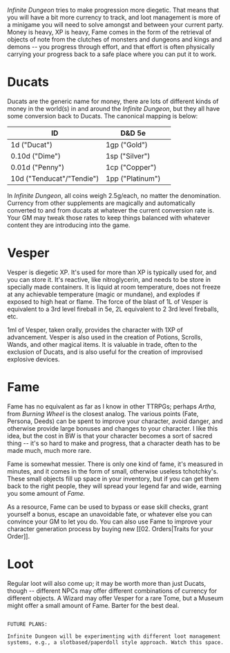 _Infinite Dungeon_ tries to make progression more diegetic. That means that you will have a bit more currency to track, and loot management is more of a minigame you will need to solve amongst and between your current party. Money is heavy, XP is heavy, Fame comes in the form of the retrieval of objects of note from the clutches of monsters and dungeons and kings and demons -- you progress through effort, and that effort is often physically carrying your progress back to a safe place where you can put it to work.
# Ducats

Ducats are the generic name for money, there are lots of different kinds of money in the world(s) in and around the _Infinite Dungeon_, but they all have some conversion back to Ducats. The canonical mapping is below:

| ID                        | D&D 5e           |     |
| ------------------------- | ---------------- | --- |
| 1d ("Ducat")              | 1gp ("Gold")     |     |
| 0.10d ("Dime")            | 1sp ("Silver")   |     |
| 0.01d ("Penny")           | 1cp ("Copper")   |     |
| 10d ("Tenducat"/"Tendie") | 1pp ("Platinum") |     |
In _Infinite Dungeon_, all coins weigh 2.5g/each, no matter the denomination. Currency from other supplements are magically and automatically converted to and from ducats at whatever the current conversion rate is. Your GM may tweak those rates to keep things balanced with whatever content they are introducing into the game.
# Vesper

Vesper is diegetic XP. It's used for more than XP is typically used for, and you can store it. It's reactive, like nitroglycerin, and needs to be store in specially made containers. It is liquid at room temperature, does not freeze at any achievable temperature (magic or mundane), and explodes if exposed to high heat or flame. The force of the blast of 1L of Vesper is equivalent to a 3rd level fireball in 5e, 2L equivalent to 2 3rd level fireballs, etc.

1ml of Vesper, taken orally, provides the character with 1XP of advancement. Vesper is also used in the creation of Potions, Scrolls, Wands, and other magical items. It is valuable in trade, often to the exclusion of Ducats, and is also useful for the creation of improvised explosive devices.
# Fame

Fame has no equivalent as far as I know in other TTRPGs; perhaps _Artha_, from _Burning Wheel_ is the closest analog. The various points (Fate, Persona, Deeds) can be spent to improve your character, avoid danger, and otherwise provide large bonuses and changes to your character. I like this idea, but the cost in BW is that your character becomes a sort of sacred thing -- it's so hard to make and progress, that a character death has to be made much, much more rare.

Fame is somewhat messier. There is only one kind of fame, it's measured in minutes, and it comes in the form of small, otherwise useless tchotchky's. These small objects fill up space in your inventory, but if you can get them back to the right people, they will spread your legend far and wide, earning you some amount of _Fame._

As a resource, Fame can be used to bypass or ease skill checks, grant yourself a bonus, escape an unavoidable fate, or whatever else you can convince your GM to let you do. You can also use Fame to improve your character generation process by buying new [[02. Orders|Traits for your Order]].
# Loot

Regular loot will also come up; it may be worth more than just Ducats, though -- different NPCs may offer different combinations of currency for different objects. A Wizard may offer Vesper for a rare Tome, but a Museum might offer a small amount of Fame. Barter for the best deal.

```ad-warning

FUTURE PLANS:

Infinite Dungeon will be experimenting with different loot management systems, e.g., a slotbased/paperdoll style approach. Watch this space.

```

